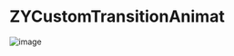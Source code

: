 # ZYCustomTransitionAnimat
![image](https://note.youdao.com/yws/api/personal/file/WEBcf20c246cd6aaf543d8bf07a36b00ce8?method=download&shareKey=d97a0d0faf35944892753a67350e3566)
